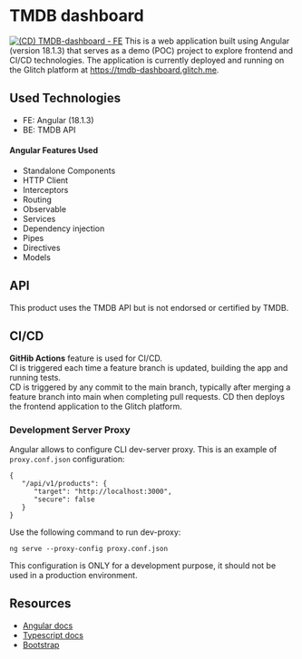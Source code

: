 # TMDB dashboard
[![(CD) TMDB-dashboard - FE](https://github.com/arturPukhavy/tmdb-dashboard/actions/workflows/(CD)%20TMDB-dashboard%20-%20FE.yml/badge.svg)](https://github.com/arturPukhavy/tmdb-dashboard/actions/workflows/(CD)%20TMDB-dashboard%20-%20FE.yml)
This is a web application built using Angular (version 18.1.3) that serves as a demo (POC) project to explore frontend and CI/CD technologies. The application is currently deployed and running on the Glitch platform at https://tmdb-dashboard.glitch.me.

## Used Technologies
* FE: Angular (18.1.3)
* BE: TMDB API

#### Angular Features Used
* Standalone Components
* HTTP Client
* Interceptors
* Routing
* Observable
* Services
* Dependency injection
* Pipes
* Directives
* Models
## API
This product uses the TMDB API but is not endorsed or certified by TMDB. 

## CI/CD
**GitHib Actions** feature is used for CI/CD. <br>
CI is triggered each time a feature branch is updated, building the app and running tests.<br>
CD is triggered by any commit to the main branch, typically after merging a feature branch into main when completing pull requests. CD then deploys the frontend application to the Glitch platform.
### Development Server Proxy
Angular allows to configure CLI dev-server proxy. This is an example of `proxy.conf.json` configuration:
```
{
   "/api/v1/products": {
      "target": "http://localhost:3000",
      "secure": false
   }
}
```
Use the following command to run dev-proxy:
```
ng serve --proxy-config proxy.conf.json
```
This configuration is ONLY for a development purpose, it should not be used in a production environment.

## Resources
* [Angular docs](https://v17.angular.io/docs)
* [Typescript docs](https://www.typescriptlang.org/docs/)
* [Bootstrap](https://getbootstrap.com/docs/5.3/content/tables/)

